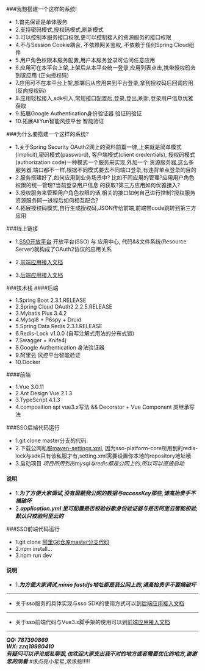 ###我想搭建一个这样的系统!
- 1.首先保证是单体服务 <br/>
- 2.支持密码模式,授权码模式,刷新模式 <br/>
- 3.可以控制本服务接口权限,更可以控制接入的资源服务的接口权限 <br/>
- 4.不与Session Cookie耦合, 不依赖网关鉴权, 不依赖于任何Spring Cloud组件 </br>
- 5.用户角色权限本服务配置,用户本服务登录可访问任意应用 <br />
- 6.应用可在本平台上架,上架后从本平台统一登录,应用列表点击,携带授权码去到该应用 (正向授权码) </br>
- 7.应用可不在本平台上架,部署后从应用来到平台登录,拿到授权码后回调应用(反向授权码) </br>
- 8.应用轻松接入,sdk引入,常规接口配置后,登录,登出,刷新,登录用户信息优雅获取 </br>
- 9.拓展Google Authentication身份验证器 验证码验证
- 10.拓展AliYun智能风控平台 智能验证

###为什么要搭建一个这样的系统?
- 1.关于Spring Security OAuth2网上的资料前篇一律,上来就是简单模式(implicit),密码模式(password),
客户端模式(client credentials), 授权码模式(authorization code)一种模式一个服务来实现,外加一个
资源服务器,这么多服务器,端口都不一样,根据不同模式要去不同端口登录,有违背单点登录的目的 </br>
- 2.服务搭建好了,如何应用到业务场景中? 比如不同应用的管理?应用用户角色权限的统一管理?当前登录用户信息
的获取?第三方应用如何优雅接入? </br>
- 3.授权服务来管理用户角色权限的话,相关的接口如何自己进行控制?授权服务资源服务同一进程后如何相互配合?
- 4.拓展授权码模式,自行生成授权码,JSON传给前端,前端带code跳转到第三方应用

###线上链接
- 1.[SSO开放平台](http://sso.zhangziqiang.cn/) 开放平台(SSO) 与 应用中心, 代码&&文件系统(Resource Server)就构成了OAuth2协议的应用关系 

- 2.[前端应用接入文档](http://sso.zhangziqiang.cn/document/web)

- 3.[后端应用接入文档](http://sso.zhangziqiang.cn/document/server)

###技术栈
####后端
- 1.Spring Boot 2.3.1.RELEASE
- 2.Spring Cloud OAuth2 2.2.5.RELEASE
- 3.Mybatis Plus 3.4.2
- 4.Mysql8 + P6spy + Druid
- 5.Spring Data Redis 2.3.1.RELEASE
- 6.Redis-Lock v1.0.0 (自写注解式用法的分布式锁)
- 7.Swagger + Knife4j
- 8.Google Authentication 身法验证器
- 9.阿里云 风控平台智能验证
- 10.Docker

####前端
- 1.Vue 3.0.11
- 2.Ant Design Vue 2.1.3
- 3.TypeScript 4.1.3
- 4.composition api vue3.x写法 && Decorator + Vue Component 类继承写法

###SSO后端代码运行
- 1.git clone master分支的代码
- 2.下载公网私服[maven-settings.xml](http://minio.zhangziqiang.cn:9200/candy/202105/04/settings.xml), 因为sso-platform-core所用到的redis-lock与sdk只有该私服才有,setting.xml需要设置你本地的repository地址哦
- 3.启动项目 *项目所用到的mysql与redis都是公网上的,所以可以直接启动*
#### 说明
- 1.***为了方便大家调试,没有屏蔽我公网的数据与accessKey那些,请高抬贵手不搞破坏***
- 2.***application.yml 里可配置是否校验谷歌身份验证器与是否阿里云智能校验,默认只校验阿里云的***

###SSO前端代码运行
- 1.git clone [阿里Git仓库master分支代码](https://code.aliyun.com/787390869/sso-platform-web.git)
- 2.npm install...
- 3.npm run dev
#### 说明
- 1.***为方便大家调试,minio fastdfs地址都是我公网上的,请高抬贵手不要搞破坏***
---
- 关于sso服务的具体实现与sso SDK的使用方式可以到[后端应用接入文档](http://sso.zhangziqiang.cn/document/server) </br>
---
- 关于sso前端代码与Vue3.x脚手架的使用可以到[前端应用接入文档](http://sso.zhangziqiang.cn/document/web) </br>

---
***QQ: 787390869*** </br>
***WX: zzq19980410*** </br>
***有疑问可以评论或私聊我,也欢迎大家支出我不对的地方或者需要优化的地方,谢谢您的观看***
#求点亮小星星,求求惹!!!!!

